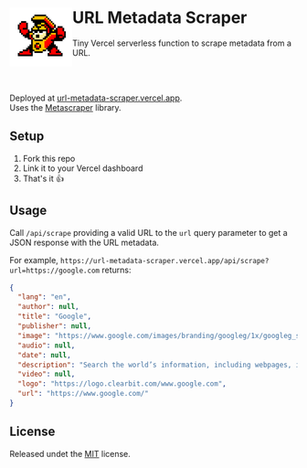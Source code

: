 # URL Metadata Scraper <img src="./.github/banner.png" width="110" align="left">

Tiny Vercel serverless function to scrape metadata from a URL.  

<br />
<br />

Deployed at [url-metadata-scraper.vercel.app](url-metadata-scraper.vercel.app).  
Uses the [Metascraper](https://github.com/microlinkhq/metascraper) library.  

## Setup  

1. Fork this repo
2. Link it to your Vercel dashboard
3. That's it 👍

## Usage

Call `/api/scrape` providing a valid URL to the `url` query parameter to get a JSON response with the URL metadata.  

For example, `https://url-metadata-scraper.vercel.app/api/scrape?url=https://google.com` returns:

```json
{
  "lang": "en",
  "author": null,
  "title": "Google",
  "publisher": null,
  "image": "https://www.google.com/images/branding/googleg/1x/googleg_standard_color_128dp.png",
  "audio": null,
  "date": null,
  "description": "Search the world’s information, including webpages, images, videos and more. Google has many special features to help you find exactly what you’re looking for.",
  "video": null,
  "logo": "https://logo.clearbit.com/www.google.com",
  "url": "https://www.google.com/"
}
```

## License

Released undet the [MIT](./LICENSE.md) license.  